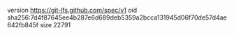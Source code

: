 version https://git-lfs.github.com/spec/v1
oid sha256:7d4f87645ee4b287e6d689deb5359a2bcca131945d06f70de57d4ae642fb845f
size 22791
